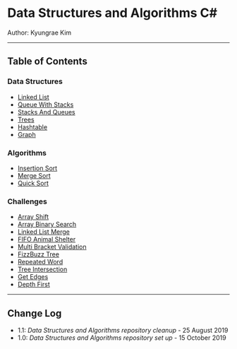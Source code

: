 # Data Structures and Algorithms C\#

Author: Kyungrae Kim

---

## Table of Contents

### Data Structures

* [Linked List](https://github.com/jeremymaya/data-structures-and-algorithms-c-sharp/tree/master/Data-Structures/LinkedList)
* [Queue With Stacks](https://github.com/jeremymaya/data-structures-and-algorithms-c-/tree/master/challenges/QueueWithStacks)
* [Stacks And Queues](https://github.com/jeremymaya/data-structures-and-algorithms-c-sharp/tree/master/Data-Structures/StacksAndQueues)
* [Trees](https://github.com/jeremymaya/data-structures-and-algorithms-c-sharp/tree/master/Data-Structures/Trees)
* [Hashtable](https://github.com/jeremymaya/data-structures-and-algorithms-c-sharp/tree/master/Data-Structures/HashtableImplementation)
* [Graph](https://github.com/jeremymaya/data-structures-and-algorithms-c-sharp/tree/master/Data-Structures/GraphImplementation)

### Algorithms

* [Insertion Sort](https://github.com/jeremymaya/data-structures-and-algorithms-c-sharp/tree/master/challenges/InsertionSort)
* [Merge Sort](https://github.com/jeremymaya/data-structures-and-algorithms-c-sharp/tree/master/challenges/MergeSort)
* [Quick Sort](https://github.com/jeremymaya/data-structures-and-algorithms-c-sharp/tree/master/challenges/QuickSort)

### Challenges

* [Array Shift](https://github.com/jeremymaya/data-structures-and-algorithms-c-/tree/master/challenges/ArrayShift)
* [Array Binary Search](https://github.com/jeremymaya/data-structures-and-algorithms-c-/tree/master/challenges/SearchBinary)
* [Linked List Merge](https://github.com/jeremymaya/data-structures-and-algorithms-c-/tree/master/challenges/LLMerge)
* [FIFO Animal Shelter](https://github.com/jeremymaya/data-structures-and-algorithms-c-/tree/master/challenges/FIFOAnimalShelter)
* [Multi Bracket Validation](https://github.com/jeremymaya/data-structures-and-algorithms-c-/tree/master/challenges/MultiBracketValidation)
* [FizzBuzz Tree](https://github.com/jeremymaya/data-structures-and-algorithms-c-sharp/tree/master/challenges/FizzBuzzTree)
* [Repeated Word](https://github.com/jeremymaya/data-structures-and-algorithms-c-sharp/tree/master/challenges/RepeatedWord)
* [Tree Intersection](https://github.com/jeremymaya/data-structures-and-algorithms-c-sharp/tree/master/challenges/TreeIntersection)
* [Get Edges](https://github.com/jeremymaya/data-structures-and-algorithms-c-sharp/tree/master/challenges/GetEdges)
* [Depth First](https://github.com/jeremymaya/data-structures-and-algorithms-c-sharp/tree/master/challenges/DepthFirst)

---

## Change Log

* 1.1: *Data Structures and Algorithms repository cleanup* - 25 August 2019
* 1.0: *Data Structures and Algorithms repository set up* - 15 October 2019
